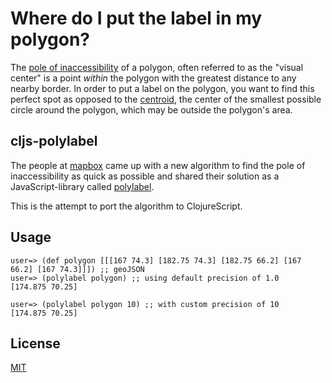 # Where do I put the label in my polygon?

The [pole of inaccessibility](https://en.wikipedia.org/wiki/Pole_of_inaccessibility) of a polygon, often referred to as the "visual center" is a point _within_ the polygon with the greatest distance to any nearby border. In order to put a label on the polygon, you want to find this perfect spot as opposed to the [centroid](https://en.wikipedia.org/wiki/Centroid), the center of the smallest possible circle around the polygon, which may be outside the polygon's area.

## cljs-polylabel

The people at [mapbox](https://blog.mapbox.com/a-new-algorithm-for-finding-a-visual-center-of-a-polygon-7c77e6492fbc) came up with a new algorithm to find the pole of inaccessibility as quick as possible and shared their solution as a JavaScript-library called [polylabel](https://github.com/mapbox/polylabel).

This is the attempt to port the algorithm to ClojureScript.

## Usage
```
user=> (def polygon [[[167 74.3] [182.75 74.3] [182.75 66.2] [167 66.2] [167 74.3]]]) ;; geoJSON
user=> (polylabel polygon) ;; using default precision of 1.0
[174.875 70.25]

user=> (polylabel polygon 10) ;; with custom precision of 10
[174.875 70.25]
```

## License

[MIT](https://github.com/Nylle/cljs-polylabel/blob/master/LICENSE.txt)
